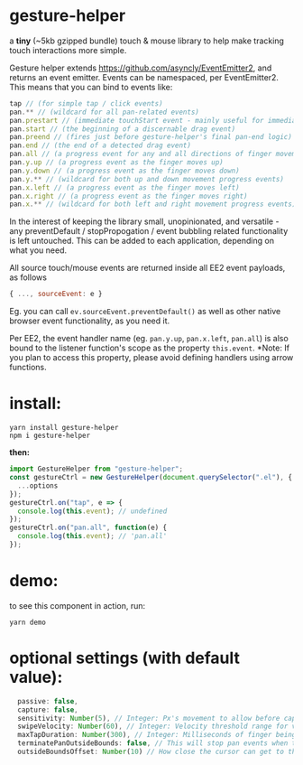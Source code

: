 # gesture-helper

a **tiny** (~5kb gzipped bundle) touch & mouse library to help make tracking touch interactions more simple.

Gesture helper extends https://github.com/asyncly/EventEmitter2, and returns an event emitter.
Events can be namespaced, per EventEmitter2. This means that you can bind to events like:

```javascript
tap // (for simple tap / click events)
pan.** // (wildcard for all pan-related events)
pan.prestart // (immediate touchStart event - mainly useful for immediately blocking browser behaviour)
pan.start // (the beginning of a discernable drag event)
pan.preend // (fires just before gesture-helper's final pan-end logic)
pan.end // (the end of a detected drag event)
pan.all // (a progress event for any and all directions of finger movement)
pan.y.up // (a progress event as the finger moves up)
pan.y.down // (a progress event as the finger moves down)
pan.y.** // (wildcard for both up and down movement progress events)
pan.x.left // (a progress event as the finger moves left)
pan.x.right // (a progress event as the finger moves right)
pan.x.** // (wildcard for both left and right movement progress events)
```

In the interest of keeping the library small, unopinionated, and versatile - any preventDefault / stopPropogation / event bubbling related functionality is left untouched. This can be added to each application, depending on what you need.

All source touch/mouse events are returned inside all EE2 event payloads, as follows

```javascript
{ ..., sourceEvent: e }
```

Eg. you can call `ev.sourceEvent.preventDefault()` as well as other native browser event functionality, as you need it.

Per EE2, the event handler name (eg. `pan.y.up`, `pan.x.left`, `pan.all`) is also bound to the listener function's scope as the property `this.event`.
\*Note: If you plan to access this property, please avoid defining handlers using arrow functions.

# install:

```
yarn install gesture-helper
npm i gesture-helper
```

**then:**

```javascript
import GestureHelper from "gesture-helper";
const gestureCtrl = new GestureHelper(document.querySelector(".el"), {
  ...options
});
gestureCtrl.on("tap", e => {
  console.log(this.event); // undefined
});
gestureCtrl.on("pan.all", function(e) {
  console.log(this.event); // 'pan.all'
});
```

# demo:

to see this component in action, run:

```
yarn demo
```

# optional settings (with default value):

```javascript
  passive: false,
  capture: false,
  sensitivity: Number(5), // Integer: Px's movement to allow before capturing pan event
  swipeVelocity: Number(60), // Integer: Velocity threshold range for varied swipe detection
  maxTapDuration: Number(300), // Integer: Milliseconds of finger being on the screen before a tap event is ignored
  terminatePanOutsideBounds: false, // This will stop pan events when the cursor approaches the bounds of the hitzone. This helps to eliminate unproperly terminated pan events (zombie events).
  outsideBoundsOffset: Number(10) // How close the cursor can get to the edge of the hitzone, before the event is terminated early (prevents zombie events)
```
